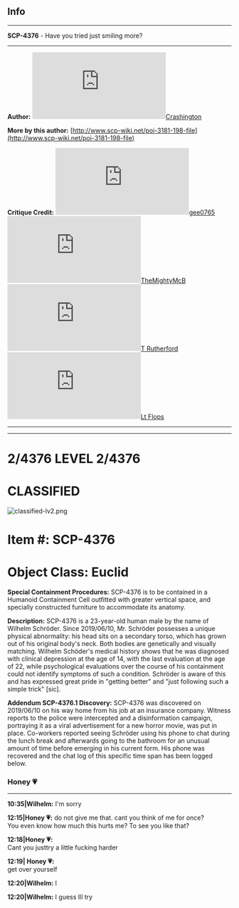Info
----

* * *

**SCP-4376** - Have you tried just smiling more?

* * *

**Author:** [![Crashington](http://www.wikidot.com/avatar.php?userid=5028224&amp;size=small&amp;timestamp=1599870338)](http://www.wikidot.com/user:info/crashington)[Crashington](http://www.wikidot.com/user:info/crashington)

**More by this author:** [http://www.scp-wiki.net/poi-3181-198-file](http://www.scp-wiki.net/poi-3181-198-file)

**Critique Credit:** [![gee0765](http://www.wikidot.com/avatar.php?userid=5376871&amp;size=small&amp;timestamp=1599870338)](http://www.wikidot.com/user:info/gee0765)[gee0765](http://www.wikidot.com/user:info/gee0765) [![TheMightyMcB](http://www.wikidot.com/avatar.php?userid=4483018&amp;size=small&amp;timestamp=1599870338)](http://www.wikidot.com/user:info/themightymcb)[TheMightyMcB](http://www.wikidot.com/user:info/themightymcb) [![T Rutherford](http://www.wikidot.com/avatar.php?userid=4620432&amp;size=small&amp;timestamp=1599870338)](http://www.wikidot.com/user:info/t-rutherford)[T Rutherford](http://www.wikidot.com/user:info/t-rutherford) [![Lt Flops](http://www.wikidot.com/avatar.php?userid=1735419&amp;size=small&amp;timestamp=1599870338)](http://www.wikidot.com/user:info/lt-flops)[Lt Flops](http://www.wikidot.com/user:info/lt-flops)

* * *

* * *

2/4376 LEVEL 2/4376
===================

CLASSIFIED
==========

![classified-lv2.png](http://www.scp-wiki.net/local--files/component:classified-decoration-base/classified-lv2.png)

Item #: SCP-4376
================

Object Class: Euclid
====================

**Special Containment Procedures:** SCP-4376 is to be contained in a Humanoid Containment Cell outfitted with greater vertical space, and specially constructed furniture to accommodate its anatomy.

**Description:** SCP-4376 is a 23-year-old human male by the name of Wilhelm Schröder. Since 2019/06/10, Mr. Schröder possesses a unique physical abnormality: his head sits on a secondary torso, which has grown out of his original body's neck. Both bodies are genetically and visually matching. Wilhelm Schöder's medical history shows that he was diagnosed with clinical depression at the age of 14, with the last evaluation at the age of 22, while psychological evaluations over the course of his containment could not identify symptoms of such a condition. Schröder is aware of this and has expressed great pride in "getting better" and "just following such a simple trick" \[sic\].

**Addendum SCP-4376.1 Discovery:** SCP-4376 was discovered on 2019/06/10 on his way home from his job at an insurance company. Witness reports to the police were intercepted and a disinformation campaign, portraying it as a viral advertisement for a new horror movie, was put in place. Co-workers reported seeing Schröder using his phone to chat during the lunch break and afterwards going to the bathroom for an unusual amount of time before emerging in his current form. His phone was recovered and the chat log of this specific time span has been logged below.

### Honey 💗

* * *

**10:35|Wilhelm:** I'm sorry  
  
  
**12:15|Honey 💗:** do not give me that. cant you think of me for once?  
You even know how much this hurts me? To see you like that?  
  
  
  
  
**12:18|Honey 💗:**  
Cant you justtry a little fucking harder  
  
  
**12:19| Honey 💗:**  
get over yourself  
  
  
**12:20|Wilhelm:** I  
  
**12:20|Wilhelm:** I guess Ill try
